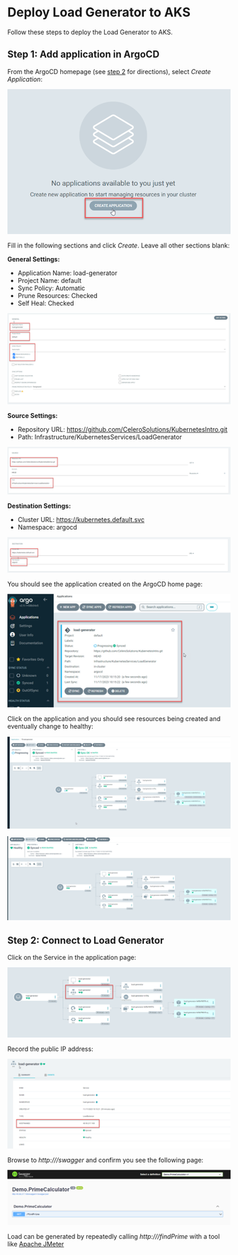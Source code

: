 # Deploy Load Generator to AKS

Follow these steps to deploy the Load Generator to AKS.

## Step 1: Add application in ArgoCD

From the ArgoCD homepage (see [step 2](./2%20-%20Connect%20to%20AKS%20and%20Install%20ArgoCD.md) for directions), select *Create Application*:

![ArgoCD Create Application](Resources/ArgoCdCreateApplication.png)

Fill in the following sections and click *Create*. Leave all other sections blank:


**General Settings:**

- Application Name:   load-generator
- Project Name:       default
- Sync Policy:        Automatic
- Prune Resources:    Checked
- Self Heal:          Checked

![ArgoCD Create Application General Settings](Resources/ArgoCdCreateApplicationGeneralSettings.png)


**Source Settings:**

- Repository URL:     https://github.com/CeleroSolutions/KubernetesIntro.git
- Path:               Infrastructure/KubernetesServices/LoadGenerator

![ArgoCD Create Application Source Settings](Resources/ArgoCdCreateApplicationSourceSettings.png)


**Destination Settings:**

- Cluster URL:        https://kubernetes.default.svc
- Namespace:          argocd

![ArgoCD Create Application Destination Settings](Resources/ArgoCdCreateApplicationDestinationSettings.png)


You should see the application created on the ArgoCD home page:

![ArgoCD Create Application Progressing](Resources/ArgoCdCreateApplicationProgressing.png)


 Click on the application and you should see resources being created and eventually change to healthy:

 ![ArgoCD Application Progressing](Resources/ArgoCdApplicationProgressing.png)

  ![ArgoCD Application Success](Resources/ArgoCdApplicationSuccess.png)


  ## Step 2: Connect to Load Generator

  Click on the Service in the application page: 
  
  ![ArgoCD Application Service](Resources/ArgoCdApplicationService.png)
  
  Record the public IP address:

  ![ArgoCD Application Service IP Address](Resources/ArgoCdApplicationServiceIpAddress.png)

  Browse to *http://<ipAddress>/swagger* and confirm you see the following page:

  ![Prime Calculator Demo Swagger](Resources/PrimeCalculatorDemoSwagger.png)

Load can be generated by repeatedly calling *http://<ipAddress>/findPrime* with a tool like [Apache JMeter](https://jmeter.apache.org/)